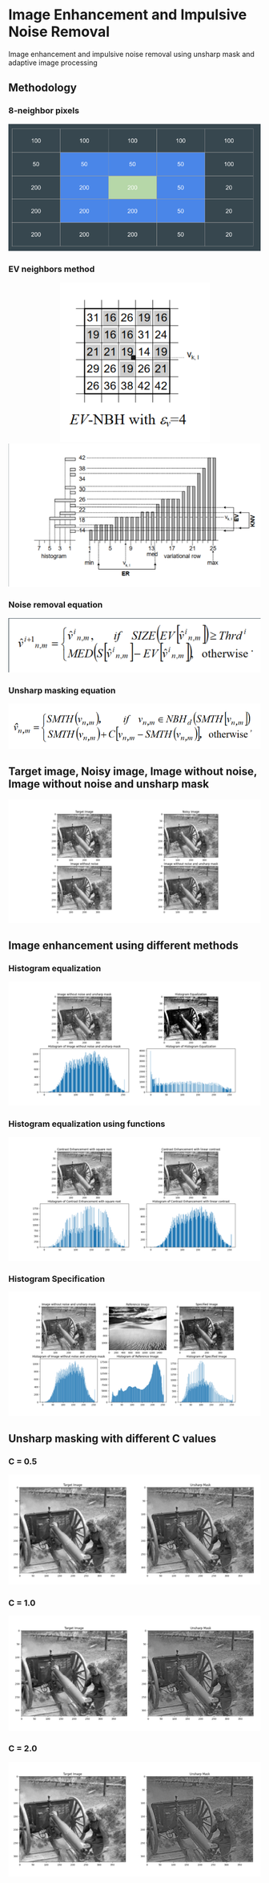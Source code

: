 # Image Enhancement and Impulsive Noise Removal
Image enhancement and impulsive noise removal using unsharp mask and adaptive image processing

## Methodology

### 8-neighbor pixels

<div align="center"><img src="results/8 neighbor pixels.png" alt="8-neighbor pixels"/></div>

### EV neighbors method

<div align="center"><img src="results/EV Neighbors.png" alt="EV"/></div>

<div align="center"><img src="results/variational row.png" alt="Variational row"/></div>


### Noise removal equation

<div align="center"><img src="results/noise removal formula.png" alt="noise removal"/></div>

### Unsharp masking equation

<div align="center"><img src="results/unsharp mask formula.png" alt="unsharp masking formula"/></div>

## Target image, Noisy image, Image without noise, Image without noise and unsharp mask

<div align="center"><img src="results/Figure_1.png" alt="Figure_1"/></div>

## Image enhancement using different methods

### Histogram equalization

<div align="center"><img src="results/Figure_2.png" alt="Figure_2"/></div>

### Histogram equalization using functions

<div align="center"><img src="results/Figure_3.png" alt="Figure_3"/></div>

### Histogram Specification

<div align="center"><img src="results/Figure_4.png" alt="Figure_4"/></div>

## Unsharp masking with different C values

### C = 0.5
<div align="center"><img src="results/C=.5.png" alt="C0.5"/></div>

### C = 1.0
<div align="center"><img src="results/C=1.png" alt="C1"/></div>

### C = 2.0
<div align="center"><img src="results/C=2.png" alt="C2"/></div>


